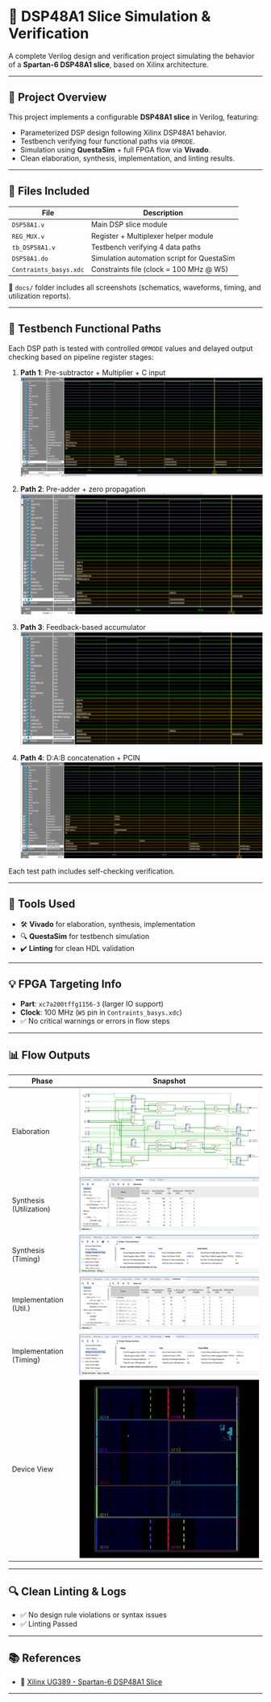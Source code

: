 # 🧮 DSP48A1 Slice Simulation & Verification  

A complete Verilog design and verification project simulating the behavior of a **Spartan-6 DSP48A1 slice**, based on Xilinx architecture.

---

## 📌 Project Overview  

This project implements a configurable **DSP48A1 slice** in Verilog, featuring:
- Parameterized DSP design following Xilinx DSP48A1 behavior.
- Testbench verifying four functional paths via `OPMODE`.
- Simulation using **QuestaSim** + full FPGA flow via **Vivado**.
- Clean elaboration, synthesis, implementation, and linting results.

---

## 📁 Files Included

| File                    | Description                                |
|-------------------------|--------------------------------------------|
| `DSP58A1.v`             | Main DSP slice module                      |
| `REG_MUX.v`             | Register + Multiplexer helper module       |
| `tb_DSP58A1.v`          | Testbench verifying 4 data paths           |
| `DSP58A1.do`            | Simulation automation script for QuestaSim |
| `Contraints_basys.xdc`  | Constraints file (clock = 100 MHz @ W5)    |

📂 `docs/` folder includes all screenshots (schematics, waveforms, timing, and utilization reports).

---

## 🧪 Testbench Functional Paths

Each DSP path is tested with controlled `OPMODE` values and delayed output checking based on pipeline register stages:

1. **Path 1**: Pre-subtractor + Multiplier + C input  
   ![Path 1](docs/questa_waveform_path1.png)

2. **Path 2**: Pre-adder + zero propagation  
   ![Path 2](docs/questa_waveform_path2.png)

3. **Path 3**: Feedback-based accumulator  
   ![Path 3](docs/questa_waveform_path3.png)

4. **Path 4**: D:A:B concatenation + PCIN  
   ![Path 4](docs/questa_waveform_path4.png)

Each test path includes self-checking verification.

---

## 🧰 Tools Used

- 🛠 **Vivado** for elaboration, synthesis, implementation  
- 🔍 **QuestaSim** for testbench simulation  
- ✔️ **Linting** for clean HDL validation

---

## 💡 FPGA Targeting Info

- **Part**: `xc7a200tffg1156-3` (larger IO support)
- **Clock**: 100 MHz (`W5` pin in `Contraints_basys.xdc`)
- ✅ No critical warnings or errors in flow steps

---

## 📊 Flow Outputs

| Phase                   | Snapshot |
|-------------------------|----------|
| Elaboration             | ![Elaboration](docs/elaboration_schematic.png) |
| Synthesis (Utilization) | ![Synthesis Util](docs/synthesis_utilization.png) |
| Synthesis (Timing)      | ![Synthesis Timing](docs/synthesis_timing.png) |
| Implementation (Util.)  | ![Impl Util](docs/implementation_utilization.png) |
| Implementation (Timing) | ![Impl Timing](docs/implementation_timing.png) |
| Device View             | ![Device View](docs/device_view.png) |

---

## 🔍 Clean Linting & Logs

- ✅ No design rule violations or syntax issues
- ✅ Linting Passed 

---

## 📚 References

- 📄 [Xilinx UG389 - Spartan-6 DSP48A1 Slice](https://www.xilinx.com/support/documentation/user_guides/ug389.pdf)  

---

